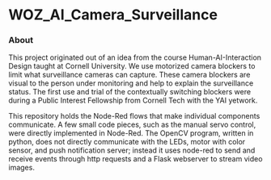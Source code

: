 WOZ_AI_Camera_Surveillance
==========================

### About

This project originated out of an idea from the course Human-AI-Interaction Design taught at Cornell University. 
We use motorized camera blockers to limit what surveillance cameras can capture. These camera blockers are visual to the person under monitoring and help to explain the surveillance status.
The first use and trial of the contextually switching blockers were during a Public Interest Fellowship from Cornell Tech with the YAI yetwork.

This repository holds the Node-Red flows that make individual components communicate. A few small code pieces, such as the manual servo control, were directly implemented in Node-Red.
The OpenCV program, written in python, does not directly communicate with the LEDs, motor with color sensor, and push notification server; instead it uses node-red to send and receive events through http requests and a Flask webserver to stream video images. 